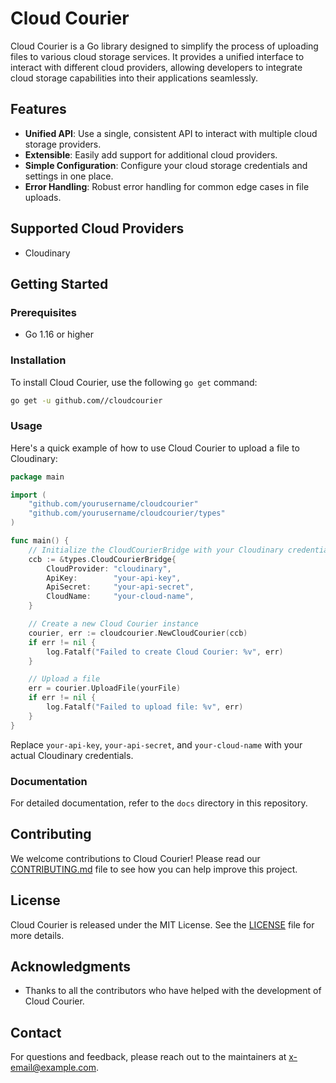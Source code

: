 # Cloud Courier

Cloud Courier is a Go library designed to simplify the process of uploading files to various cloud storage services.
It provides a unified interface to interact with different cloud providers, allowing developers to integrate cloud storage capabilities into their applications seamlessly.

## Features

- **Unified API**: Use a single, consistent API to interact with multiple cloud storage providers.
- **Extensible**: Easily add support for additional cloud providers.
- **Simple Configuration**: Configure your cloud storage credentials and settings in one place.
- **Error Handling**: Robust error handling for common edge cases in file uploads.

## Supported Cloud Providers

- Cloudinary

## Getting Started

### Prerequisites

- Go 1.16 or higher

### Installation

To install Cloud Courier, use the following `go get` command:

```sh
go get -u github.com//cloudcourier
```

### Usage

Here's a quick example of how to use Cloud Courier to upload a file to Cloudinary:

```go
package main

import (
    "github.com/yourusername/cloudcourier"
    "github.com/yourusername/cloudcourier/types"
)

func main() {
    // Initialize the CloudCourierBridge with your Cloudinary credentials
    ccb := &types.CloudCourierBridge{
        CloudProvider: "cloudinary",
        ApiKey:        "your-api-key",
        ApiSecret:     "your-api-secret",
        CloudName:     "your-cloud-name",
    }

    // Create a new Cloud Courier instance
    courier, err := cloudcourier.NewCloudCourier(ccb)
    if err != nil {
        log.Fatalf("Failed to create Cloud Courier: %v", err)
    }

    // Upload a file
    err = courier.UploadFile(yourFile)
    if err != nil {
        log.Fatalf("Failed to upload file: %v", err)
    }
}
```

Replace `your-api-key`, `your-api-secret`, and `your-cloud-name` with your actual Cloudinary credentials.

### Documentation

For detailed documentation, refer to the `docs` directory in this repository.

## Contributing

We welcome contributions to Cloud Courier\! Please read our [CONTRIBUTING.md](CONTRIBUTING.md) file to see how you can help improve this project.

## License

Cloud Courier is released under the MIT License. See the [LICENSE](LICENSE) file for more details.

## Acknowledgments

- Thanks to all the contributors who have helped with the development of Cloud Courier.

## Contact

For questions and feedback, please reach out to the maintainers at <x-email@example.com>.

